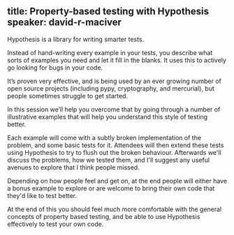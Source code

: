 title: Property-based testing with Hypothesis
speaker: david-r-maciver
---
Hypothesis is a library for writing smarter tests.

Instead of hand-writing every example in your tests, you describe what sorts of examples you need and let it fill in the blanks. It uses this to actively go looking for bugs in your code.

It’s proven very effective, and is being used by an ever growing number of open source projects (including pypy, cryptography, and mercurial), but people sometimes struggle to get started.

In this session we’ll help you overcome that by going through a number of illustrative examples that will help you understand this style of testing better. 

Each example will come with a subtly broken implementation of the problem, and some basic tests for it. Attendees will then extend these tests using Hypothesis to try to flush out the broken behaviour. Afterwards we'll discuss the problems, how we tested them, and I'll suggest any useful avenues to explore that I think people missed.

Depending on how people feel and get on, at the end people will either have a bonus example to explore or are welcome to  bring their own code that they'd like to test better.

At the end of this you should feel much more comfortable with the general concepts of property based testing, and be able to use Hypothesis effectively to test your own code.
